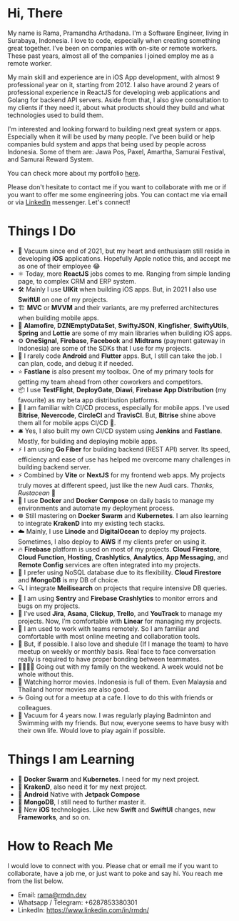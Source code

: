 # Hi, There

My name is Rama, Pramandha Arthadana. I'm a Software Engineer, living in Surabaya, Indonesia. I love to code, especially when creating something great together. I’ve been on companies with on-site or remote workers. These past years, almost all of the companies I joined employ me as a remote worker.

My main skill and experience are in iOS App development, with almost 9 professional year on it, starting from 2012. I also have around 2 years of professional experience in ReactJS for developing web applications and Golang for backend API servers. Aside from that, I also give consultation to my clients if they need it, about what products should they build and what technologies used to build them.

I'm interested and looking forward to building next great system or apps. Especially when it will be used by many people. I’ve been build or help companies buld system and apps that being used by people across Indonesia. Some of them are: Jawa Pos, Paxel, Amartha, Samurai Festival, and Samurai Reward System.

You can check more about my portfolio [here](https://www.dropbox.com/s/1tkimsqv30blf85/Resume%20-%20Pramandha%20Arthadana.pdf?dl=0).

Please don't hesitate to contact me if you want to collaborate with me or if you want to offer me some engineering jobs. You can contact me via email or via [LinkedIn](https://www.linkedin.com/in/rmdn/) messenger. Let's connect!

# Things I Do

- 📱 Vacuum since end of 2021, but my heart and enthusiasm still reside in developing **iOS** applications. Hopefully Apple notice this, and accept me as one of their employee 😂
- ⚛️ Today, more **ReactJS** jobs comes to me. Ranging from simple landing page, to complex CRM and ERP system.
- 🛠️ Mainly I use **UIKit** when building iOS apps. But, in 2021 I also use **************SwiftUI************** on one of my projects.
- 🏗️ ********MVC******** or **************MVVM************** and their variants, are my preferred architectures when building mobile apps.
- 🧰 ******************Alamofire******************, ******************************DZNEmptyDataSet******************************, **********************SwiftyJSON**********************, ********************Kingfisher********************, ******SwiftyUtils******, ********Spring******** and ************Lottie************ are some of my main libraries when building iOS apps.
- ⚙️ ******************OneSignal******************, ****************Firebase****************, ****************Facebook**************** and ********************Midtrans******************** (payment gateway in Indonesia) are some of the SDKs that I use for my projects.
- 🤖 I rarely code **Android** and **Flutter** apps. But, I still can take the job. I can plan, code, and debug it if needed.
- ⭐ **Fastlane** is also present my toolbox. One of my primary tools for getting my team ahead from other coworkers and competitors.
- 📦 I use ********TestFlight********, ****DeployGate****, **********Diawi**********, **************************************************Firebase App Distribution************************************************** (my favourite) as my beta app distribution platforms.
- 🚢 I am familiar with CI/CD process, especially for mobile apps. I’ve used **Bitrise**, **Nevercode**, **CircleCI** and **TravisCI**. But, **Bitrise** shine above them all for mobile apps CI/CD 🚀.
- 🛎️ Yes, I also built my own CI/CD system using **************Jenkins************** and ****************Fastlane****************. Mostly, for building and deploying mobile apps.
- ⚡ I am using **Go Fiber** for building backend (REST API) server. Its speed, efficiency and ease of use has helped me overcome many challenges in building backend server.
- ⚡ Combined by **Vite** or **NextJS** for my frontend web apps. My projects truly moves at different speed, just like the new Audi cars. *Thanks, Rustacean* 🦀
- 🐳 I use **Docker** and **Docker Compose** on daily basis to manage my environments and automate my deployment process.
- ☸ Still mastering on **Docker Swarm** and **Kubernetes**. I am also learning to integrate **KrakenD** into my existing tech stacks.
- ☁️ Mainly, I use **Linode** and ****************DigitalOcean**************** to deploy my projects. Sometimes, I also deploy to ******AWS****** if my clients prefer on using it.
- 🔥 **Firebase** platform is used on most of my projects. **Cloud Firestore**, **Cloud Function**, **Hosting**, **Crashlytics**, **Analytics**, **App Messaging**, and **Remote Config** services are often integrated into my projects.
- 💾 I prefer using NoSQL database due to its flexibility. ******************************Cloud Firestore****************************** and **************MongoDB************** is my DB of choice.
- 🔍 I integrate **********************Meilisearch********************** on projects that require intensive DB queries.
- 🐞 I am using **************Sentry************** and **************Firebase Crashlytics************** to monitor errors and bugs on my projects.
- 📖 I’ve used ********Jira********, **Asana**, **Clickup**, **Trello**, and **YouTrack** to manage my projects. Now, I’m comfortable with ************Linear************ for managing my projects.
- 🚃 I am used to work with teams remotely. So I am familiar and comfortable with most online meeting and collaboration tools.
- 🍿 But, if possible. I also love and shedule (If I manage the team) to have meetup on weekly or monthly basis. Real face to face conversation really is required to have proper bonding between teammates.
- 👨‍👩‍👧‍👦 Going out with my family on the weekend. A week would not be whole without this.
- 👿 Watching horror movies. Indonesia is full of them. Even Malaysia and Thailand horror movies are also good.
- ☕ Going out for a meetup at a cafe. I love to do this with friends or colleagues.
- 🏸 Vacuum for 4 years now. I was regularly playing Badminton and Swimming with my friends. But now, everyone seems to have busy with their own life. Would love to play again if possible.

# Things I am Learning

- 🐳 **Docker Swarm** and **Kubernetes**. I need for my next project.
- 🐙 **************KrakenD**************, also need it for my next project.
- 🤖 **Android** Native with **Jetpack Compose**
- 🍃 **************MongoDB**************, I still need to further master it.
- 🍎 New **iOS** technologies. Like new **********Swift********** and ************SwiftUI************ changes, new ********************Frameworks********************, and so on.

# How to Reach Me

I would love to connect with you. Please chat or email me if you want to collaborate, have a job me, or just want to poke and say hi. You reach me from the list below.

- Email: rama@rmdn.dev
- Whatsapp / Telegram: +6287853380301
- LinkedIn: https://www.linkedin.com/in/rmdn/
